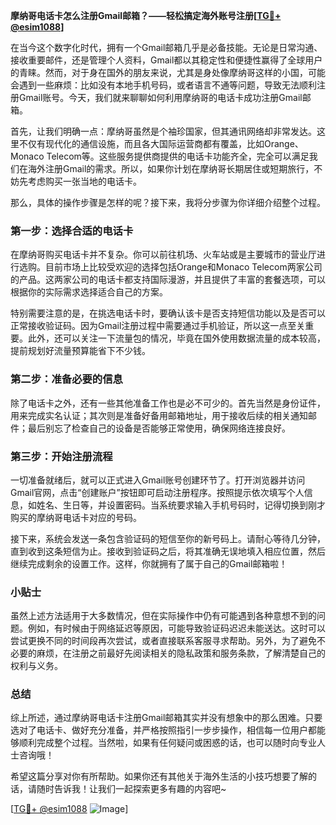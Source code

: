 **摩纳哥电话卡怎么注册Gmail邮箱？——轻松搞定海外账号注册[[TG💪+ @esim1088](https://t.me/s/esim1088)]**

在当今这个数字化时代，拥有一个Gmail邮箱几乎是必备技能。无论是日常沟通、接收重要邮件，还是管理个人资料，Gmail都以其稳定性和便捷性赢得了全球用户的青睐。然而，对于身在国外的朋友来说，尤其是身处像摩纳哥这样的小国，可能会遇到一些麻烦：比如没有本地手机号码，或者语言不通等问题，导致无法顺利注册Gmail账号。今天，我们就来聊聊如何利用摩纳哥的电话卡成功注册Gmail邮箱。

首先，让我们明确一点：摩纳哥虽然是个袖珍国家，但其通讯网络却非常发达。这里不仅有现代化的通信设施，而且各大国际运营商都有覆盖，比如Orange、Monaco Telecom等。这些服务提供商提供的电话卡功能齐全，完全可以满足我们在海外注册Gmail的需求。所以，如果你计划在摩纳哥长期居住或短期旅行，不妨先考虑购买一张当地的电话卡。

那么，具体的操作步骤是怎样的呢？接下来，我将分步骤为你详细介绍整个过程。

### 第一步：选择合适的电话卡

在摩纳哥购买电话卡并不复杂。你可以前往机场、火车站或是主要城市的营业厅进行选购。目前市场上比较受欢迎的选择包括Orange和Monaco Telecom两家公司的产品。这两家公司的电话卡都支持国际漫游，并且提供了丰富的套餐选项，可以根据你的实际需求选择适合自己的方案。

特别需要注意的是，在挑选电话卡时，要确认该卡是否支持短信功能以及是否可以正常接收验证码。因为Gmail注册过程中需要通过手机验证，所以这一点至关重要。此外，还可以关注一下流量包的情况，毕竟在国外使用数据流量的成本较高，提前规划好流量预算能省下不少钱。

### 第二步：准备必要的信息

除了电话卡之外，还有一些其他准备工作也是必不可少的。首先当然是身份证件，用来完成实名认证；其次则是准备好备用邮箱地址，用于接收后续的相关通知邮件；最后别忘了检查自己的设备是否能够正常使用，确保网络连接良好。

### 第三步：开始注册流程

一切准备就绪后，就可以正式进入Gmail账号创建环节了。打开浏览器并访问Gmail官网，点击“创建账户”按钮即可启动注册程序。按照提示依次填写个人信息，如姓名、生日等，并设置密码。当系统要求输入手机号码时，记得切换到刚才购买的摩纳哥电话卡对应的号码。

接下来，系统会发送一条包含验证码的短信至你的新号码上。请耐心等待几分钟，直到收到这条短信为止。接收到验证码之后，将其准确无误地填入相应位置，然后继续完成剩余的设置工作。这样，你就拥有了属于自己的Gmail邮箱啦！

### 小贴士

虽然上述方法适用于大多数情况，但在实际操作中仍有可能遇到各种意想不到的问题。例如，有时候由于网络延迟等原因，可能导致验证码迟迟未能送达。这时可以尝试更换不同的时间段再次尝试，或者直接联系客服寻求帮助。另外，为了避免不必要的麻烦，在注册之前最好先阅读相关的隐私政策和服务条款，了解清楚自己的权利与义务。

### 总结

综上所述，通过摩纳哥电话卡注册Gmail邮箱其实并没有想象中的那么困难。只要选对了电话卡、做好充分准备，并严格按照指引一步步操作，相信每一位用户都能够顺利完成整个过程。当然啦，如果有任何疑问或困惑的话，也可以随时向专业人士咨询哦！

希望这篇分享对你有所帮助。如果你还有其他关于海外生活的小技巧想要了解的话，请随时告诉我！让我们一起探索更多有趣的内容吧~

[[TG💪+ @esim1088](https://t.me/s/esim1088) ![Image](https://i.postimg.cc/4NQfJmqS/Snipaste-2025-05-13-00-14-12.png)]